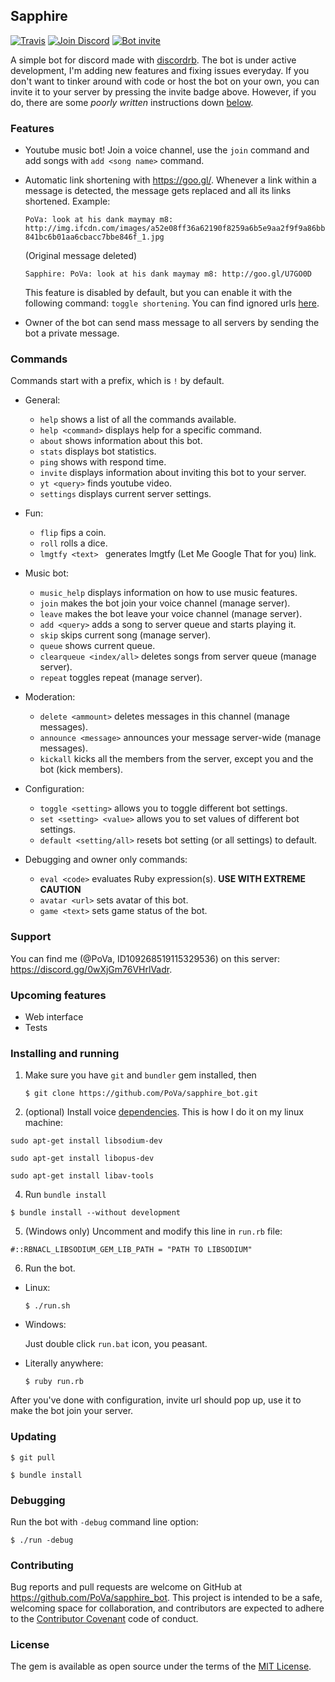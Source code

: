 ## Sapphire
[![Travis](https://img.shields.io/travis/PoVa/sapphire_bot.svg?maxAge=2592000)](https://travis-ci.org/PoVa/sapphire_bot)
[![Join Discord](https://img.shields.io/badge/discord-join-7289DA.svg)](https://discord.gg/0wXjGm76VHrlVadr)
[![Bot invite](https://img.shields.io/badge/bot-invite-333399.svg)](https://discordapp.com/oauth2/authorize?&client_id=169055390552686592&scope=bot&permissions=66321471)

A simple bot for discord made with [discordrb](https://github.com/meew0/discordrb). The bot is under active development, I'm adding new features and fixing issues everyday. If you don't want to tinker around with code or host the bot on your own, you can invite it to your server by pressing the invite badge above. However, if you do, there are some *poorly written* instructions down [below](https://github.com/PoVa/sapphire_bot#installation).

### Features

* Youtube music bot! Join a voice channel, use the `join` command and add songs with `add <song name>` command.

* Automatic link shortening with https://goo.gl/. Whenever a link within a message is detected, the message gets replaced and all its links shortened. Example:

  `PoVa: look at his dank maymay m8: http://img.ifcdn.com/images/a52e08ff36a62190f8259a6b5e9aa2f9f9a86bb841bc6b01aa6cbacc7bbe846f_1.jpg`

  (Original message deleted)

  `Sapphire: PoVa: look at his dank maymay m8: http://goo.gl/U7GO0D`

  This feature is disabled by default, but you can enable it with the following command: `toggle shortening`. You can find ignored urls [here](https://github.com/PoVa/sapphire_bot/blob/master/data/ignored_urls.yml).

* Owner of the bot can send mass message to all servers by sending the bot a private message.

### Commands

Commands start with a prefix, which is `!` by default.

* General:
  * `help` shows a list of all the commands available.
  * `help <command>` displays help for a specific command.
  * `about` shows information about this bot.
  * `stats` displays bot statistics.
  * `ping` shows with respond time.
  * `invite` displays information about inviting this bot to your server.
  * `yt <query>` finds youtube video.
  * `settings` displays current server settings.

* Fun:

  * `flip` fips a coin.
  * `roll` rolls a dice.
  * `lmgtfy <text> ` generates lmgtfy (Let Me Google That for you) link.

* Music bot:

  * `music_help` displays information on how to use music features.
  * `join` makes the bot join your voice channel (manage server).
  * `leave` makes the bot leave your voice channel (manage server).
  * `add <query>` adds a song to server queue and starts playing it.
  * `skip` skips current song (manage server).
  * `queue` shows current queue.
  * `clearqueue <index/all>` deletes songs from server queue (manage server).
  * `repeat` toggles repeat (manage server).

* Moderation:

  * `delete <ammount>` deletes messages in this channel (manage messages).
  * `announce <message>` announces your message server-wide (manage messages).
  * `kickall` kicks all the members from the server, except you and the bot (kick members).

* Configuration:

  * `toggle <setting>` allows you to toggle different bot settings.
  * `set <setting> <value>` allows you to set values of different bot settings.
  * `default <setting/all>` resets bot setting (or all settings) to default.

* Debugging and owner only commands:

  * `eval <code>` evaluates Ruby expression(s). **USE WITH EXTREME CAUTION**
  * `avatar <url>` sets avatar of this bot.
  * `game <text>` sets game status of the bot.


### Support

You can find me (@PoVa, ID109268519115329536) on this server: https://discord.gg/0wXjGm76VHrlVadr.

### Upcoming features

* Web interface
* Tests

### Installing and running
1. Make sure you have `git` and `bundler` gem installed, then

   `$ git clone https://github.com/PoVa/sapphire_bot.git`

3. (optional) Install voice [dependencies](https://github.com/meew0/discordrb#voice-dependencies). This is how I do it on my linux machine:

  `sudo apt-get install libsodium-dev`

  `sudo apt-get install libopus-dev`

  `sudo apt-get install libav-tools`

4. Run `bundle install`

  `$ bundle install --without development`

5. (Windows only) Uncomment and modify this line in `run.rb` file:

  `#::RBNACL_LIBSODIUM_GEM_LIB_PATH = "PATH TO LIBSODIUM"`

6. Run the bot.

  * Linux:

      `$ ./run.sh`

  * Windows:

      Just double click `run.bat` icon, you peasant.

  * Literally anywhere:

      `$ ruby run.rb`


After you've done with configuration, invite url should pop up, use it to make the bot join your server.

### Updating

  `$ git pull`

  `$ bundle install`

### Debugging

  Run the bot with `-debug` command line option:

  `$ ./run -debug`

### Contributing

Bug reports and pull requests are welcome on GitHub at https://github.com/PoVa/sapphire_bot. This project is intended to be a safe, welcoming space for collaboration, and contributors are expected to adhere to the [Contributor Covenant](http://contributor-covenant.org) code of conduct.

### License

The gem is available as open source under the terms of the [MIT License](http://opensource.org/licenses/MIT).
